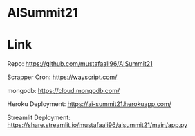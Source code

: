 # AISummit21

# Link

Repo: https://github.com/mustafaali96/AISummit21

Scrapper Cron: https://wayscript.com/

mongodb: https://cloud.mongodb.com/

Heroku Deployment: https://ai-summit21.herokuapp.com/

Streamlit Deployment: https://share.streamlit.io/mustafaali96/aisummit21/main/app.py

